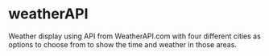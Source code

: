 # weatherAPI
Weather display using API from WeatherAPI.com with four different cities as options to choose from to show the time and weather in those areas.
